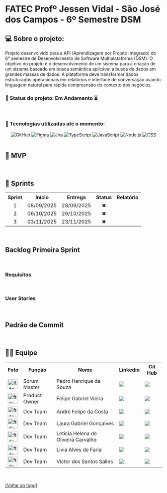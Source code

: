 <!-- Para melhor visualização do código, tire a quebra de linha automatica. -->
<br id="topo">

<h1> FATEC Profº Jessen Vidal - São José dos Campos - 6º Semestre DSM </h1>

<span id="sobre">
    
<h2> 💻 Sobre o projeto: </h2>
Projeto desenvolvido para a API (Aprendizagem por Projeto Integrado) do 6° semestre de Desenvolvimento de Software Multiplataforma (DSM). O objetivo do projeto é o desenvolvimento de um sistema para a criação de um sistema baseado em busca semântica aplicável a busca de dados em grandes massas de dados. A plataforma deve transformar dados estruturados operacionais em relatórios e interface de conversação usando 
linguagem natural para rápida compreensão do contexto dos negócios.

<br>

<h3> 📌 Status do projeto: Em Andamento ⏳ </h3>

<br>

<span id="ferramentas">
    
<h3> 👾 Tecnologias utilizadas até o momento: </h3>

<div align="center">
<img src="https://img.shields.io/badge/GitHub-00B6A3?style=for-the-badge&logo=github&logoColor=white" alt="GitHub">
<img src="https://img.shields.io/badge/Figma-00B6A3?style=for-the-badge&logo=figma&logoColor=white" alt="Figma">
<img src="https://img.shields.io/badge/Jira-00B6A3?style=for-the-badge&logo=jira&logoColor=white" alt="Jira">
<img src="https://img.shields.io/badge/TypeScript-00B6A3?style=for-the-badge&logo=typescript&logoColor=white" alt="TypeScript">
<img src="https://img.shields.io/badge/JavaScript-00B6A3?style=for-the-badge&logo=javascript&logoColor=white" alt="JavaScript">
<img src="https://img.shields.io/badge/Node.js-00B6A3?style=for-the-badge&logo=nodedotjs&logoColor=white" alt="Node.js">
<img src="https://img.shields.io/badge/CSS-00B6A3?style=for-the-badge&logo=css3&logoColor=white" alt="CSS">
</div>

<br>

<h2> 🎯 MVP </h2>

<br>

<span id="entregas">
    
<h2> 🚩 Sprints </h2>

<table >
    <tr>
        <th> Sprint </th>
        <th> Início </th>
        <th> Entrega </th>
        <th> Status </th>
        <th> Relatório </th>
        <!--<th> Wiki </th>-->
        <!--<th> Status </th>-->
    </tr>
    <tr align="center">
        <td> 1 </td>
        <td> 08/09/2025 </td>
        <td> 28/09/2025 </td>
        <td> ✖ </td>
        <td> </td>
        <!--<td> Concluída </td>-->
    </tr>
     <tr align="center">
        <td> 2 </td>
        <td> 06/10/2025 </td>
        <td> 26/10/2025 </td>
        <td> ✖ </td>
        <td>  </td>
        <!--<td> Concluída </td> -->
    </tr>
    <tr align="center">
        <td> 3 </td>
        <td> 03/11/2025 </td>
        <td> 23/11/2025 </td>
        <td> ✖ </td>
        <td> </td>
    </tr>
</table>

<br>

<span id="backlog">
<h2> Backlog Primeira Sprint </h2>
  <!--<img src="./docs/BacklogSprint3.png" width=700 /> -->
<br>
<h3> Requisitos </h3>
<!--<img src="./docs/Requisitos.png" width=700 /> -->
<br>
<h3> User Stories </h3>
<!--<img src="./docs/UserStories.png" width=700/>-->
<br>
<h2> Padrão de Commit </h2>
<!--<img src="./docs/PadraoCommit.png" width=700 /> -->
<br>

<span id="equipe">

<h2> 👨‍💻 Equipe </h2>
    
<table>
    <tr>
        <th> Foto </th>
        <th> Função </th>
        <th> Nome </th>
        <th> Linkedin </th>
        <th> Git Hub </th>
    </tr>
    <tr>
          <td> <img src="https://avatars.githubusercontent.com/u/125457676?v=4" alt="ft de perfil" height="32px" width="32px"> </td>
          <td> Scrum Master </td>
          <td> Pedro Henrique de Souza </td>
          <td> <a href="https://www.linkedin.com/in/pedro-henrique-de-souza-128484214/"> <img src='https://img.shields.io/badge/LinkedIn-0077B5?style=for-the-badge&logo=linkedin&logoColor=white&color=00B6A3'/>            </a> </td>
          <td> <a href="https://github.com/Pedryn"> <img src='https://img.shields.io/badge/GitHub-100000?style=for-the-badge&logo=github&logoColor=white&color=00B6A3'/> </a> </td>
      </tr>
    <tr>
        <td><img src="https://avatars.githubusercontent.com/u/126176991?v=4" alt="ft de perfil" height="32px" width="32px"> </td>
        <td> Product Owner </td>
        <td> Felipe Gabriel Vieira </td>
        <td> <a href="https://www.linkedin.com/in/velipefieira/"> <img src='https://img.shields.io/badge/LinkedIn-0077B5?style=for-the-badge&logo=linkedin&logoColor=white&color=00B6A3'/> </a> </td>
        <td> <a href="https://github.com/velipefieira"> <img src='https://img.shields.io/badge/GitHub-100000?style=for-the-badge&logo=github&logoColor=white&color=00B6A3'/> </a> </td>
    </tr>
    <tr>
        <td><img src="https://avatars.githubusercontent.com/u/100285183?v=4" alt="ft de perfil" height="32px" width="32px"> </td>
        <td> Dev Team </td>
        <td> André Felipe da Costa </td>
        <td> <a href="https://www.linkedin.com/in/andré-felipe-353260243/"> <img src='https://img.shields.io/badge/LinkedIn-0077B5?style=for-the-badge&logo=linkedin&logoColor=white&color=00B6A3'/> </a> </td>
        <td> <a href="https://github.com/fecosta290"> <img src='https://img.shields.io/badge/GitHub-100000?style=for-the-badge&logo=github&logoColor=white&color=00B6A3'/> </a> </td>
    </tr>
  <tr>
     <td><img src="https://avatars.githubusercontent.com/u/125418833?v=4" alt="ft de perfil" height="32px" width="32px"> </td>
          <td> Dev Team </td>
          <td> Laura Gabriel Gonçalves </td>
          <td> <a href="[https://www.linkedin.com/in/eulauragabriel](https://www.linkedin.com/in/eulauragabriel)"> <img src='https://img.shields.io/badge/LinkedIn-0077B5?style=for-the-badge&logo=linkedin&logoColor=white&color=00B6A3'/> </a> </td>
    <td> <a href="[https://github.com/eulauragabriel](https://github.com/eulauragabriel)"> <img src='https://img.shields.io/badge/GitHub-100000?style=for-the-badge&logo=github&logoColor=white&color=00B6A3'/> </a> </td>
    </tr>
  </tr>
  <tr>
     <td> <img src="https://avatars.githubusercontent.com/u/110743347?v=4" alt="ft de perfil" height="32px" width="32px"> </td>
          <td> Dev Team </td>
          <td> Letícia Helena de Oliveira Carvalho </td>
          <td> <a href="https://www.linkedin.com/in/letícia-helena-carvalho"> <img src='https://img.shields.io/badge/LinkedIn-0077B5?style=for-the-badge&logo=linkedin&logoColor=white&color=00B6A3'/> </a> </td>
    <td> <a href="https://github.com/leticiacarvalho04"> <img src='https://img.shields.io/badge/GitHub-100000?style=for-the-badge&logo=github&logoColor=white&color=00B6A3'/> </a> </td>
    </tr>
  </tr>
    <tr>
        <td> <img src="https://avatars.githubusercontent.com/u/126177124?v=4" alt="ft de perfil" height="32px" width="32px"> </td>
        <td> Dev Team </td>
        <td> Livia Alves de Faria </td>
        <td> <a href="https://www.linkedin.com/in/livialvs"> <img src='https://img.shields.io/badge/LinkedIn-0077B5?style=for-the-badge&logo=linkedin&logoColor=white&color=00B6A3'/> </a> </td>
        <td> <a href="https://github.com/livialvs"> <img src='https://img.shields.io/badge/GitHub-100000?style=for-the-badge&logo=github&logoColor=white&color=00B6A3'/> </a> </td>
    </tr>
    <tr>
        <td> <img src="https://avatars.githubusercontent.com/u/100814132?v=4" alt="ft de perfil" height="32px" width="32px"> </td>
        <td> Dev Team </td>
        <td> Víctor dos Santos Salles </td>
        <td> <a href="https://www.linkedin.com/in/victor-salles-4a6554275"> <img src='https://img.shields.io/badge/LinkedIn-0077B5?style=for-the-badge&logo=linkedin&logoColor=white&color=00B6A3'/> </a> </td>
        <td> <a href="https://github.com/VictorSantos18"> <img src='https://img.shields.io/badge/GitHub-100000?style=for-the-badge&logo=github&logoColor=white&color=00B6A3'/> </a> </td>
    </tr>
</table>
    
<br>

<a href="#topo">[Voltar ao topo]</a>
